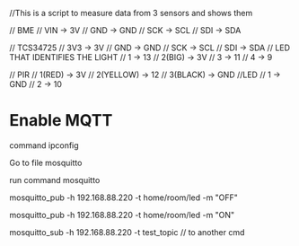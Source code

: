 //This is a script to measure data from 3 sensors and shows them

// BME // VIN -> 3V // GND -> GND // SCK -> SCL // SDI -> SDA

// TCS34725 // 3V3 -> 3V // GND -> GND // SCK -> SCL // SDI -> SDA // LED THAT IDENTIFIES THE LIGHT // 1 -> 13 // 2(BIG) -> 3V // 3 -> 11 // 4 -> 9

// PIR // 1(RED) -> 3V // 2(YELLOW) -> 12 // 3(BLACK) -> GND //LED // 1 -> GND // 2 -> 10


# Enable MQTT

command ipconfig

Go to file mosquitto

run command mosquitto

mosquitto_pub -h 192.168.88.220 -t home/room/led -m "OFF"   

mosquitto_pub -h 192.168.88.220 -t home/room/led -m "ON"

mosquitto_sub -h 192.168.88.220 -t test_topic  // to another cmd
